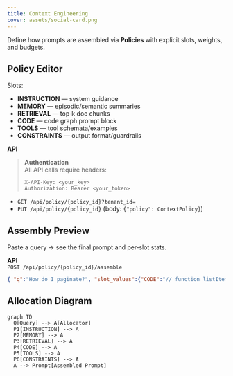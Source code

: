 ```yaml
---
title: Context Engineering
cover: assets/social-card.png
---
```


Define how prompts are assembled via **Policies** with explicit slots, weights, and budgets.

## Policy Editor
Slots:
- **INSTRUCTION** — system guidance
- **MEMORY** — episodic/semantic summaries
- **RETRIEVAL** — top‑k doc chunks
- **CODE** — code graph prompt block
- **TOOLS** — tool schemata/examples
- **CONSTRAINTS** — output format/guardrails

**API**  
> **Authentication**  
> All API calls require headers:  
> ```http
> X-API-Key: <your_key>
> Authorization: Bearer <your_token>
> ```

- `GET /api/policy/{policy_id}?tenant_id=`  
- `PUT /api/policy/{policy_id}` (body: `{"policy": ContextPolicy}`)

## Assembly Preview
Paste a query → see the final prompt and per‑slot stats.

**API**  
`POST /api/policy/{policy_id}/assemble`  
```json
{ "q":"How do I paginate?", "slot_values":{"CODE":"// function listItems(page) Ellipsis"} }
```

## Allocation Diagram
```mermaid
graph TD
  Q[Query] --> A[Allocator]
  P1[INSTRUCTION] --> A
  P2[MEMORY] --> A
  P3[RETRIEVAL] --> A
  P4[CODE] --> A
  P5[TOOLS] --> A
  P6[CONSTRAINTS] --> A
  A --> Prompt[Assembled Prompt]
```
